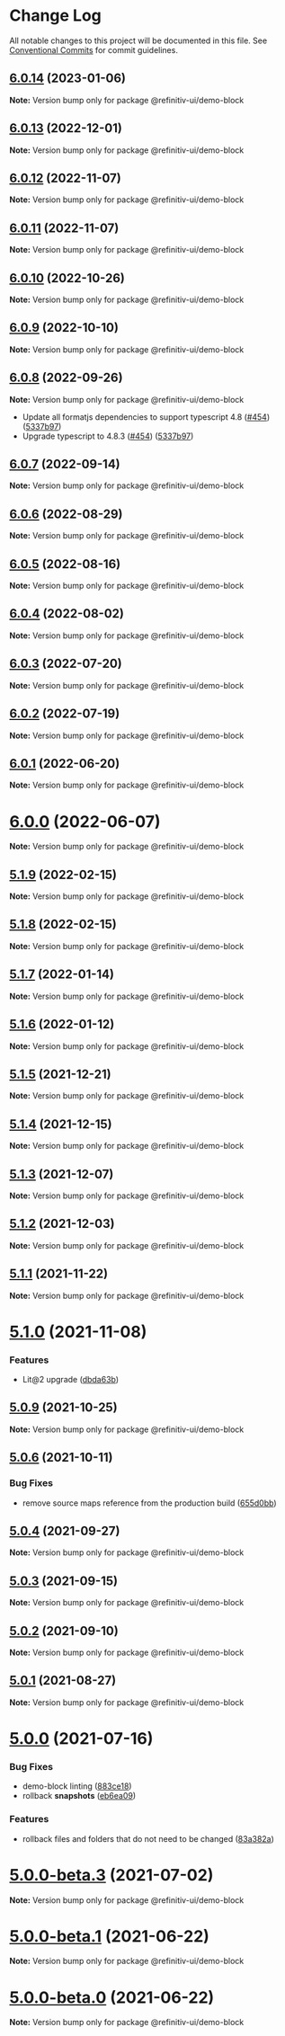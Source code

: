 # Change Log

All notable changes to this project will be documented in this file.
See [Conventional Commits](https://conventionalcommits.org) for commit guidelines.

## [6.0.14](https://github.com/Refinitiv/refinitiv-ui/compare/@refinitiv-ui/demo-block@6.0.13...@refinitiv-ui/demo-block@6.0.14) (2023-01-06)

**Note:** Version bump only for package @refinitiv-ui/demo-block





## [6.0.13](https://github.com/Refinitiv/refinitiv-ui/compare/@refinitiv-ui/demo-block@6.0.12...@refinitiv-ui/demo-block@6.0.13) (2022-12-01)

**Note:** Version bump only for package @refinitiv-ui/demo-block





## [6.0.12](https://github.com/Refinitiv/refinitiv-ui/compare/@refinitiv-ui/demo-block@6.0.10...@refinitiv-ui/demo-block@6.0.12) (2022-11-07)

**Note:** Version bump only for package @refinitiv-ui/demo-block





## [6.0.11](https://github.com/Refinitiv/refinitiv-ui/compare/@refinitiv-ui/demo-block@6.0.10...@refinitiv-ui/demo-block@6.0.11) (2022-11-07)

**Note:** Version bump only for package @refinitiv-ui/demo-block





## [6.0.10](https://github.com/Refinitiv/refinitiv-ui/compare/@refinitiv-ui/demo-block@6.0.9...@refinitiv-ui/demo-block@6.0.10) (2022-10-26)

**Note:** Version bump only for package @refinitiv-ui/demo-block





## [6.0.9](https://github.com/Refinitiv/refinitiv-ui/compare/@refinitiv-ui/demo-block@6.0.8...@refinitiv-ui/demo-block@6.0.9) (2022-10-10)

**Note:** Version bump only for package @refinitiv-ui/demo-block





## [6.0.8](https://github.com/Refinitiv/refinitiv-ui/compare/@refinitiv-ui/demo-block@6.0.7...@refinitiv-ui/demo-block@6.0.8) (2022-09-26)


**Note:** Version bump only for package @refinitiv-ui/demo-block

* Update all formatjs dependencies to support typescript 4.8 ([#454](https://github.com/Refinitiv/refinitiv-ui/pull/454)) ([5337b97](https://github.com/Refinitiv/refinitiv-ui/commit/5337b97dc6958f84b36bdbffdea6dfbbc5203596))
* Upgrade typescript to 4.8.3 ([#454](https://github.com/Refinitiv/refinitiv-ui/pull/454)) ([5337b97](https://github.com/Refinitiv/refinitiv-ui/commit/5337b97dc6958f84b36bdbffdea6dfbbc5203596))




## [6.0.7](https://github.com/Refinitiv/refinitiv-ui/compare/@refinitiv-ui/demo-block@6.0.6...@refinitiv-ui/demo-block@6.0.7) (2022-09-14)

**Note:** Version bump only for package @refinitiv-ui/demo-block





## [6.0.6](https://github.com/Refinitiv/refinitiv-ui/compare/@refinitiv-ui/demo-block@6.0.5...@refinitiv-ui/demo-block@6.0.6) (2022-08-29)

**Note:** Version bump only for package @refinitiv-ui/demo-block





## [6.0.5](https://github.com/Refinitiv/refinitiv-ui/compare/@refinitiv-ui/demo-block@6.0.4...@refinitiv-ui/demo-block@6.0.5) (2022-08-16)

**Note:** Version bump only for package @refinitiv-ui/demo-block





## [6.0.4](https://github.com/Refinitiv/refinitiv-ui/compare/@refinitiv-ui/demo-block@6.0.3...@refinitiv-ui/demo-block@6.0.4) (2022-08-02)

**Note:** Version bump only for package @refinitiv-ui/demo-block





## [6.0.3](https://github.com/Refinitiv/refinitiv-ui/compare/@refinitiv-ui/demo-block@6.0.2...@refinitiv-ui/demo-block@6.0.3) (2022-07-20)

**Note:** Version bump only for package @refinitiv-ui/demo-block





## [6.0.2](https://github.com/Refinitiv/refinitiv-ui/compare/@refinitiv-ui/demo-block@6.0.1...@refinitiv-ui/demo-block@6.0.2) (2022-07-19)

**Note:** Version bump only for package @refinitiv-ui/demo-block





## [6.0.1](https://github.com/Refinitiv/refinitiv-ui/compare/@refinitiv-ui/demo-block@6.0.0...@refinitiv-ui/demo-block@6.0.1) (2022-06-20)

**Note:** Version bump only for package @refinitiv-ui/demo-block





# [6.0.0](https://github.com/Refinitiv/refinitiv-ui/compare/@refinitiv-ui/demo-block@6.0.0-next.3...@refinitiv-ui/demo-block@6.0.0) (2022-06-07)

**Note:** Version bump only for package @refinitiv-ui/demo-block





## [5.1.9](https://github.com/Refinitiv/refinitiv-ui/compare/@refinitiv-ui/demo-block@5.1.8...@refinitiv-ui/demo-block@5.1.9) (2022-02-15)

**Note:** Version bump only for package @refinitiv-ui/demo-block





## [5.1.8](https://github.com/Refinitiv/refinitiv-ui/compare/@refinitiv-ui/demo-block@5.1.7...@refinitiv-ui/demo-block@5.1.8) (2022-02-15)

**Note:** Version bump only for package @refinitiv-ui/demo-block





## [5.1.7](https://github.com/Refinitiv/refinitiv-ui/compare/@refinitiv-ui/demo-block@5.1.6...@refinitiv-ui/demo-block@5.1.7) (2022-01-14)

**Note:** Version bump only for package @refinitiv-ui/demo-block





## [5.1.6](https://github.com/Refinitiv/refinitiv-ui/compare/@refinitiv-ui/demo-block@5.1.5...@refinitiv-ui/demo-block@5.1.6) (2022-01-12)

**Note:** Version bump only for package @refinitiv-ui/demo-block





## [5.1.5](https://github.com/Refinitiv/refinitiv-ui/compare/@refinitiv-ui/demo-block@5.1.4...@refinitiv-ui/demo-block@5.1.5) (2021-12-21)

**Note:** Version bump only for package @refinitiv-ui/demo-block





## [5.1.4](https://github.com/Refinitiv/refinitiv-ui/compare/@refinitiv-ui/demo-block@5.1.3...@refinitiv-ui/demo-block@5.1.4) (2021-12-15)

**Note:** Version bump only for package @refinitiv-ui/demo-block





## [5.1.3](https://github.com/Refinitiv/refinitiv-ui/compare/@refinitiv-ui/demo-block@5.1.2...@refinitiv-ui/demo-block@5.1.3) (2021-12-07)

**Note:** Version bump only for package @refinitiv-ui/demo-block





## [5.1.2](https://github.com/Refinitiv/refinitiv-ui/compare/@refinitiv-ui/demo-block@5.1.1...@refinitiv-ui/demo-block@5.1.2) (2021-12-03)

**Note:** Version bump only for package @refinitiv-ui/demo-block





## [5.1.1](https://github.com/Refinitiv/refinitiv-ui/compare/@refinitiv-ui/demo-block@5.1.0...@refinitiv-ui/demo-block@5.1.1) (2021-11-22)

**Note:** Version bump only for package @refinitiv-ui/demo-block





# [5.1.0](https://github.com/Refinitiv/refinitiv-ui/compare/@refinitiv-ui/demo-block@5.0.9...@refinitiv-ui/demo-block@5.1.0) (2021-11-08)


### Features

* Lit@2 upgrade ([dbda63b](https://github.com/Refinitiv/refinitiv-ui/commit/dbda63be97257f891cb1f2c5ff46b638c70e0b15))





## [5.0.9](https://github.com/Refinitiv/refinitiv-ui/compare/@refinitiv-ui/demo-block@5.0.6...@refinitiv-ui/demo-block@5.0.9) (2021-10-25)

**Note:** Version bump only for package @refinitiv-ui/demo-block





## [5.0.6](https://github.com/Refinitiv/refinitiv-ui/compare/@refinitiv-ui/demo-block@5.0.5...@refinitiv-ui/demo-block@5.0.6) (2021-10-11)


### Bug Fixes

* remove source maps reference from the production build ([655d0bb](https://github.com/Refinitiv/refinitiv-ui/commit/655d0bb57290e5fe1276bf1a99bd7a0190d7a2f8))





## [5.0.4](https://git.sami.int.thomsonreuters.com/elf/refinitiv-ui/compare/@refinitiv-ui/demo-block@5.0.3...@refinitiv-ui/demo-block@5.0.4) (2021-09-27)

**Note:** Version bump only for package @refinitiv-ui/demo-block





## [5.0.3](https://git.sami.int.thomsonreuters.com/elf/refinitiv-ui/compare/@refinitiv-ui/demo-block@5.0.2...@refinitiv-ui/demo-block@5.0.3) (2021-09-15)

**Note:** Version bump only for package @refinitiv-ui/demo-block





## [5.0.2](https://git.sami.int.thomsonreuters.com/elf/refinitiv-ui/compare/@refinitiv-ui/demo-block@5.0.1...@refinitiv-ui/demo-block@5.0.2) (2021-09-10)

**Note:** Version bump only for package @refinitiv-ui/demo-block





## [5.0.1](https://git.sami.int.thomsonreuters.com/elf/refinitiv-ui/compare/@refinitiv-ui/demo-block@5.0.0...@refinitiv-ui/demo-block@5.0.1) (2021-08-27)

**Note:** Version bump only for package @refinitiv-ui/demo-block





# [5.0.0](https://git.sami.int.thomsonreuters.com/elf/refinitiv-ui/compare/@refinitiv-ui/demo-block@5.0.0-beta.3...@refinitiv-ui/demo-block@5.0.0) (2021-07-16)


### Bug Fixes

* demo-block linting ([883ce18](https://git.sami.int.thomsonreuters.com/elf/refinitiv-ui/commits/883ce18816786854f08be63f1998a3e08377a982))
* rollback __snapshots__ ([eb6ea09](https://git.sami.int.thomsonreuters.com/elf/refinitiv-ui/commits/eb6ea09755073ac3fb592efa6ebefdf2b6090148))


### Features

* rollback files and folders that do not need to be changed ([83a382a](https://git.sami.int.thomsonreuters.com/elf/refinitiv-ui/commits/83a382a522c10895b4c31c69fe19f5f7d00c9f66))





# [5.0.0-beta.3](https://git.sami.int.thomsonreuters.com/elf/refinitiv-ui/compare/@refinitiv-ui/demo-block@5.0.0-beta.1...@refinitiv-ui/demo-block@5.0.0-beta.3) (2021-07-02)

**Note:** Version bump only for package @refinitiv-ui/demo-block

# [5.0.0-beta.1](https://git.sami.int.thomsonreuters.com/elf/refinitiv-ui/compare/@refinitiv-ui/demo-block@5.0.0-beta.0...@refinitiv-ui/demo-block@5.0.0-beta.1) (2021-06-22)

**Note:** Version bump only for package @refinitiv-ui/demo-block

# [5.0.0-beta.0](https://git.sami.int.thomsonreuters.com/elf/refinitiv-ui/compare/@refinitiv-ui/demo-block@5.0.0-alpha.10...@refinitiv-ui/demo-block@5.0.0-beta.0) (2021-06-22)

**Note:** Version bump only for package @refinitiv-ui/demo-block
